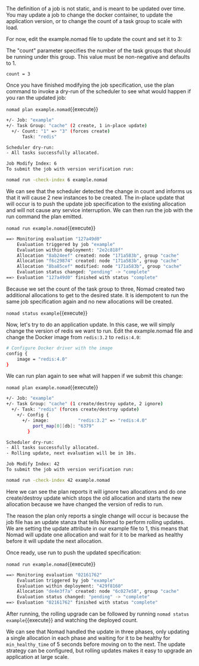 The definition of a job is not static, and is meant to be updated over time. You may update a job to change the docker container, to update the application version, or to change the count of a task group to scale with load.

For now, edit the example.nomad file to update the count and set it to 3:

The "count" parameter specifies the number of the task groups that should
be running under this group. This value must be non-negative and defaults
 to 1.

`count = 3`

Once you have finished modifying the job specification, use the plan command to invoke a dry-run of the scheduler to see what would happen if you ran the updated job:

`nomad plan example.nomad`{{execute}}

```bash
+/- Job: "example"
+/- Task Group: "cache" (2 create, 1 in-place update)
  +/- Count: "1" => "3" (forces create)
      Task: "redis"

Scheduler dry-run:
- All tasks successfully allocated.

Job Modify Index: 6
To submit the job with version verification run:

nomad run -check-index 6 example.nomad
```


We can see that the scheduler detected the change in count and informs us that it will cause 2 new instances to be created. The in-place update that will occur is to push the update job specification to the existing allocation and will not cause any service interruption. We can then run the job with the run command the plan emitted.

`nomad run example.nomad`{{execute}}

```bash
==> Monitoring evaluation "127a49d0"
    Evaluation triggered by job "example"
    Evaluation within deployment: "2e2c818f"
    Allocation "8ab24eef" created: node "171a583b", group "cache"
    Allocation "f6c29874" created: node "171a583b", group "cache"
    Allocation "8ba85cef" modified: node "171a583b", group "cache"
    Evaluation status changed: "pending" -> "complete"
==> Evaluation "127a49d0" finished with status "complete"
```

Because we set the count of the task group to three, Nomad created two additional allocations to get to the desired state. It is idempotent to run the same job specification again and no new allocations will be created.

`nomad status example`{{execute}}

Now, let's try to do an application update. In this case, we will simply change the version of redis we want to run. Edit the example.nomad file and change the Docker image from `redis:3.2` to `redis:4.0`:

```bash
# Configure Docker driver with the image
config {
    image = "redis:4.0"
}
```

We can run plan again to see what will happen if we submit this change:

`nomad plan example.nomad`{{execute}}

```bash
+/- Job: "example"
+/- Task Group: "cache" (1 create/destroy update, 2 ignore)
  +/- Task: "redis" (forces create/destroy update)
    +/- Config {
      +/- image:           "redis:3.2" => "redis:4.0"
          port_map[0][db]: "6379"
        }

Scheduler dry-run:
- All tasks successfully allocated.
- Rolling update, next evaluation will be in 10s.

Job Modify Index: 42
To submit the job with version verification run:

nomad run -check-index 42 example.nomad
```

Here we can see the plan reports it will ignore two allocations and do one create/destroy update which stops the old allocation and starts the new allocation because we have changed the version of redis to run.

The reason the plan only reports a single change will occur is because the job file has an update stanza that tells Nomad to perform rolling updates. We are setting the update attribute in our example file to 1, this means that Nomad will update one allocation
and wait for it to be marked as healthy before it will update the next allocation.

Once ready, use run to push the updated specification:

`nomad run example.nomad`{{execute}}

```bash
==> Monitoring evaluation "02161762"
    Evaluation triggered by job "example"
    Evaluation within deployment: "429f8160"
    Allocation "de4e3f7a" created: node "6c027e58", group "cache"
    Evaluation status changed: "pending" -> "complete"
==> Evaluation "02161762" finished with status "complete"
```

After running, the rolling upgrade can be followed by running `nomad status example`{{execute}} and watching the deployed count.

We can see that Nomad handled the update in three phases, only updating a single allocation in each phase and waiting for it to be healthy for `min_healthy_time` of 5 seconds before moving on to the next. The update strategy can be configured, but rolling updates makes it easy to upgrade an application at large scale.
